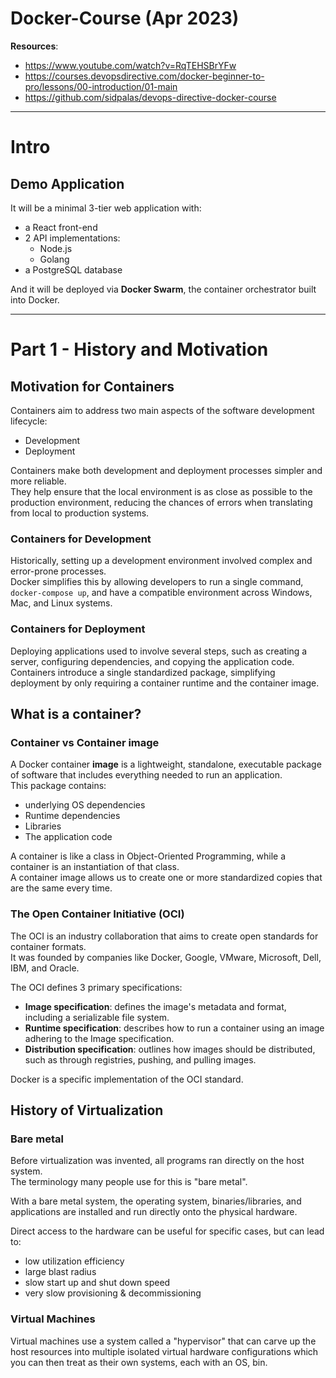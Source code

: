 # Docker-Course (Apr 2023)

**Resources**:
- https://www.youtube.com/watch?v=RqTEHSBrYFw
- https://courses.devopsdirective.com/docker-beginner-to-pro/lessons/00-introduction/01-main
- https://github.com/sidpalas/devops-directive-docker-course

---

# Intro

## Demo Application

It will be a minimal 3-tier web application with:
- a React front-end
- 2 API implementations:
  - Node.js
  - Golang
- a PostgreSQL database

And it will be deployed via **Docker Swarm**, the container orchestrator built into Docker.  

---

# Part 1 - History and Motivation

## Motivation for Containers

Containers aim to address two main aspects of the software development lifecycle:
- Development
- Deployment

Containers make both development and deployment processes simpler and more reliable.  
They help ensure that the local environment is as close as possible to the production environment, reducing the chances of errors when translating from local to production systems.

### Containers for Development

Historically, setting up a development environment involved complex and error-prone processes.  
Docker simplifies this by allowing developers to run a single command, `docker-compose up`, and have a compatible environment across Windows, Mac, and Linux systems.  

### Containers for Deployment

Deploying applications used to involve several steps, such as creating a server, configuring dependencies, and copying the application code.  
Containers introduce a single standardized package, simplifying deployment by only requiring a container runtime and the container image.

## What is a container?

### Container vs Container image

A Docker container **image** is a lightweight, standalone, executable package of software that includes everything needed to run an application.  
This package contains:
- underlying OS dependencies
- Runtime dependencies 
- Libraries
- The application code

A container is like a class in Object-Oriented Programming, while a container is an instantiation of that class.  
A container image allows us to create one or more standardized copies that are the same every time.  

### The Open Container Initiative (OCI)

The OCI is an industry collaboration that aims to create open standards for container formats.  
It was founded by companies like Docker, Google, VMware, Microsoft, Dell, IBM, and Oracle.  

The OCI defines 3 primary specifications:
- **Image specification**: defines the image's metadata and format, including a serializable file system.
- **Runtime specification**: describes how to run a container using an image adhering to the Image specification.
- **Distribution specification**: outlines how images should be distributed, such as through registries, pushing, and pulling images.

Docker is a specific implementation of the OCI standard.  

## History of Virtualization

### Bare metal

Before virtualization was invented, all programs ran directly on the host system.  
The terminology many people use for this is "bare metal".  

With a bare metal system, the operating system, binaries/libraries, and applications are installed and run directly onto the physical hardware.  

Direct access to the hardware can be useful for specific cases, but can lead to:
- low utilization efficiency
- large blast radius
- slow start up and shut down speed
- very slow provisioning & decommissioning

### Virtual Machines

Virtual machines use a system called a "hypervisor" that can carve up the host resources into multiple isolated virtual hardware configurations 
which you can then treat as their own systems, each with an OS, bin.  




